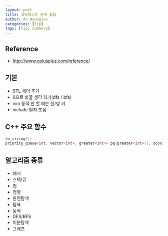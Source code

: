 ```yaml
---
layout: post
title: 코딩테스트 준비 꿀팁
author: An Hyungjun
categories: [tip]
tags: [tip, summary]
---
```


## Reference
- http://www.cplusplus.com/reference/

## 기본
- STL 헤더 추가
- 0으로 바꿀 생각 하기(dfs / bfs)
- vim 동작 안 할 때는 한/영 키
- include 철자 조심

## C++ 주요 함수
``` C++
to_string();
priority_queue<int, vector<int>, greater<int>> pq(greater<int>(), scoville);
```

## 알고리즘 종류
- 해시
- 스택/큐
- 힙
- 정렬
- 완전탐색
- 탐욕
- 동적
- DFS/BFS
- 이분탐색
- 그래프
